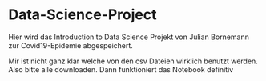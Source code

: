 # Data-Science-Project
Hier wird das Introduction to Data Science Projekt von Julian Bornemann zur Covid19-Epidemie abgespeichert.

Mir ist nicht ganz klar welche von den csv Dateien wirklich benutzt werden. Also bitte alle downloaden. Dann funktioniert das Notebook definitiv
